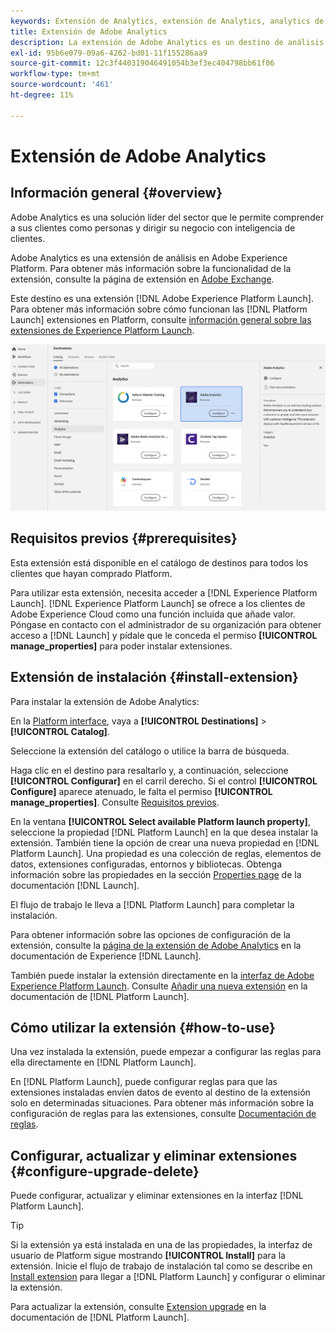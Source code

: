 ```yaml
---
keywords: Extensión de Analytics, extensión de Analytics, analytics de destino
title: Extensión de Adobe Analytics
description: La extensión de Adobe Analytics es un destino de análisis en Adobe Experience Platform. Para obtener más información sobre la funcionalidad de la extensión, consulte la página de la extensión en Adobe Exchange.
exl-id: 95b6e079-09a6-4262-bd01-11f155286aa9
source-git-commit: 12c3f440319046491054b3ef3ec404798bb61f06
workflow-type: tm+mt
source-wordcount: '461'
ht-degree: 11%

---
```


# Extensión de Adobe Analytics

## Información general {#overview}

Adobe Analytics es una solución líder del sector que le permite comprender a sus clientes como personas y dirigir su negocio con inteligencia de clientes.

Adobe Analytics es una extensión de análisis en Adobe Experience Platform. Para obtener más información sobre la funcionalidad de la extensión, consulte la página de extensión en [Adobe Exchange](https://exchange.adobe.com/experiencecloud.details.100156.html).

Este destino es una extensión [!DNL Adobe Experience Platform Launch]. Para obtener más información sobre cómo funcionan las [!DNL Platform Launch] extensiones en Platform, consulte [información general sobre las extensiones de Experience Platform Launch](../launch-extensions/overview.md).

![Extensión de Adobe Analytics](../../assets/catalog/analytics/adobe-analytics/catalog.png)

## Requisitos previos {#prerequisites}

Esta extensión está disponible en el catálogo de destinos para todos los clientes que hayan comprado Platform.

Para utilizar esta extensión, necesita acceder a [!DNL Experience Platform Launch]. [!DNL Experience Platform Launch] se ofrece a los clientes de Adobe Experience Cloud como una función incluida que añade valor. Póngase en contacto con el administrador de su organización para obtener acceso a [!DNL Launch] y pídale que le conceda el permiso **[!UICONTROL manage_properties]** para poder instalar extensiones.

## Extensión de instalación {#install-extension}

Para instalar la extensión de Adobe Analytics:

En la [Platform interface](http://platform.adobe.com/), vaya a **[!UICONTROL Destinations]** > **[!UICONTROL Catalog]**.

Seleccione la extensión del catálogo o utilice la barra de búsqueda.

Haga clic en el destino para resaltarlo y, a continuación, seleccione **[!UICONTROL Configurar]** en el carril derecho. Si el control **[!UICONTROL Configure]** aparece atenuado, le falta el permiso **[!UICONTROL manage_properties]**. Consulte [Requisitos previos](#prerequisites).

En la ventana **[!UICONTROL Select available Platform launch property]**, seleccione la propiedad [!DNL Platform Launch] en la que desea instalar la extensión. También tiene la opción de crear una nueva propiedad en [!DNL Platform Launch]. Una propiedad es una colección de reglas, elementos de datos, extensiones configuradas, entornos y bibliotecas. Obtenga información sobre las propiedades en la sección [Properties page](../../../tags/ui/administration/companies-and-properties.md#properties-page) de la documentación [!DNL Launch].

El flujo de trabajo le lleva a [!DNL Platform Launch] para completar la instalación.

Para obtener información sobre las opciones de configuración de la extensión, consulte la [página de la extensión de Adobe Analytics](https://experienceleague.adobe.com/docs/launch-learn/implementing-in-websites-with-launch/implement-solutions/analytics.html) en la documentación de Experience [!DNL Launch].

También puede instalar la extensión directamente en la [interfaz de Adobe Experience Platform Launch](https://launch.adobe.com/). Consulte [Añadir una nueva extensión](../../../tags/ui/managing-resources/extensions/overview.md#add-a-new-extension) en la documentación de [!DNL Platform Launch].

## Cómo utilizar la extensión {#how-to-use}

Una vez instalada la extensión, puede empezar a configurar las reglas para ella directamente en [!DNL Platform Launch].

En [!DNL Platform Launch], puede configurar reglas para que las extensiones instaladas envíen datos de evento al destino de la extensión solo en determinadas situaciones. Para obtener más información sobre la configuración de reglas para las extensiones, consulte [Documentación de reglas](../../../tags/ui/managing-resources/rules.md).

## Configurar, actualizar y eliminar extensiones {#configure-upgrade-delete}

Puede configurar, actualizar y eliminar extensiones en la interfaz [!DNL Platform Launch].

>[!TIP]
>
>Si la extensión ya está instalada en una de las propiedades, la interfaz de usuario de Platform sigue mostrando **[!UICONTROL Install]** para la extensión. Inicie el flujo de trabajo de instalación tal como se describe en [Install extension](#install-extension) para llegar a [!DNL Platform Launch] y configurar o eliminar la extensión.

Para actualizar la extensión, consulte [Extension upgrade](../../../tags/ui/managing-resources/extensions/extension-upgrade.md) en la documentación de [!DNL Platform Launch].
